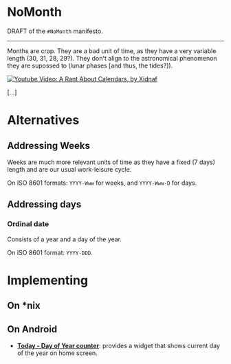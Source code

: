 # NoMonth

DRAFT of the `#NoMonth` manifesto.

---

Months are crap. They are a bad unit of time, as they have a very variable length (30, 31, 28, 29?). They don't align to the astronomical phenomenon they are supossed to (lunar phases [and thus, the tides?]).

[![Youtube Video: A Rant About Calendars, by Xidnaf](https://img.youtube.com/vi/QezTrYHsr_s/0.jpg)](https://www.youtube.com/watch?v=QezTrYHsr_s)

[...]


# Alternatives

## Addressing Weeks

Weeks are much more relevant units of time as they have a fixed (7 days) length and are our usual work-leisure cycle.

On ISO 8601 formats: `YYYY-Www` for weeks, and `YYYY-Www-D` for days.

## Addressing days

### Ordinal date

Consists of a year and a day of the year.

On ISO 8601 format: `YYYY-DDD`.


# Implementing

## On *nix

## On Android

- **[Today - Day of Year counter][app-today]**: provides a widget that shows current day of the year on home screen.


[app-today]: https://play.google.com/store/apps/details?id=by.liauko.siarhei.app.today
